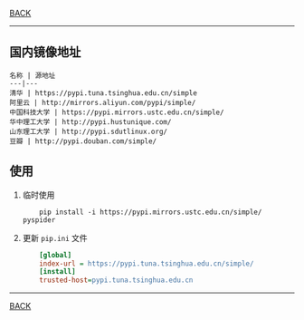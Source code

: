 [BACK](README.md)

---
## 国内镜像地址
    
    名称 | 源地址
    ---|---
    清华 | https://pypi.tuna.tsinghua.edu.cn/simple
    阿里云 | http://mirrors.aliyun.com/pypi/simple/
    中国科技大学 | https://pypi.mirrors.ustc.edu.cn/simple/
    华中理工大学 | http://pypi.hustunique.com/
    山东理工大学 | http://pypi.sdutlinux.org/ 
    豆瓣 | http://pypi.douban.com/simple/

## 使用

1. 临时使用
    ```shell
        pip install -i https://pypi.mirrors.ustc.edu.cn/simple/ pyspider
    ```
2. 更新 `pip.ini` 文件
    ```ini
        [global]
        index-url = https://pypi.tuna.tsinghua.edu.cn/simple/
        [install]
        trusted-host=pypi.tuna.tsinghua.edu.cn
    ```
   
---
[BACK](README.md)